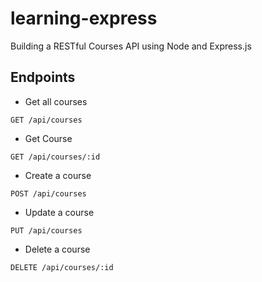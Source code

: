 # learning-express
Building a RESTful Courses API using Node and Express.js

## Endpoints

- Get all courses

` GET /api/courses `

- Get Course

` GET /api/courses/:id `

- Create a course

` POST /api/courses `

- Update a course

` PUT /api/courses `

- Delete a course

` DELETE /api/courses/:id `
